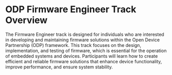 # ODP Firmware Engineer Track Overview
The Firmware Engineer track is designed for individuals who are interested in developing and maintaining firmware solutions within the Open Device Partnership (ODP) framework. This track focuses on the design, implementation, and testing of firmware, which is essential for the operation of embedded systems and devices. Participants will learn how to create efficient and reliable firmware solutions that enhance device functionality, improve performance, and ensure system stability.